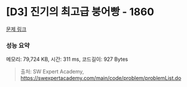 # [D3] 진기의 최고급 붕어빵 - 1860 

[문제 링크](https://swexpertacademy.com/main/code/problem/problemDetail.do?contestProbId=AV5LsaaqDzYDFAXc) 

### 성능 요약

메모리: 79,724 KB, 시간: 311 ms, 코드길이: 927 Bytes



> 출처: SW Expert Academy, https://swexpertacademy.com/main/code/problem/problemList.do